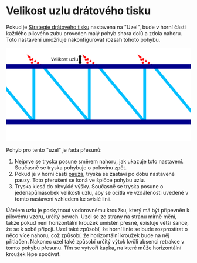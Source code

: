 Velikost uzlu drátového tisku
====
Pokud je [Strategie drátového tisku](wireframe_strategy.md) nastavena na "Uzel", bude v horní části každého pilového zubu proveden malý pohyb shora dolů a zdola nahoru. Toto nastavení umožňuje nakonfigurovat rozsah tohoto pohybu.

![Kde je uzel nakreslen a jaká je jeho velikost](../images/wireframe_top_jump_cs.svg)

Pohyb pro tento "uzel" je řada přesunů:
1. Nejprve se tryska posune směrem nahoru, jak ukazuje toto nastavení. Současně se tryska pohybuje o polovinu zpět.
2. Pokud je v horní části [pauza](wireframe_top_delay.md), tryska se zastaví po dobu nastavené pauzy. Toto přerušení se koná ve špičce pohybu uzlu.
3. Tryska klesá do obvyklé výšky. Současně se tryska posune o jedenapůlnásobek velikosti uzlu, aby se ocitla ve vzdálenosti uvedené v tomto nastavení vzhledem ke svislé linii.

Účelem uzlu je poskytnout vodorovnému kroužku, který má být připevněn k pilovému vzoru, určitý povrch. Uzel se ze strany na stranu mírně mění, takže pokud není horizontální kroužek umístěn přesně, existuje větší šance, že se k sobě připojí. Uzel také způsobí, že horní linie se bude rozprostírat o něco více nahoru, což způsobí, že horizontální kroužek bude na něj přitlačen. Nakonec uzel také způsobí určitý výtok kvůli absenci retrakce v tomto pohybu přesunu. Tím se vytvoří kapka, na které může horizontální kroužek lépe spočívat.
